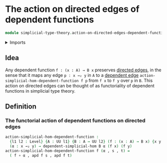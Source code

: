 # The action on directed edges of dependent functions

```agda
module simplicial-type-theory.action-on-directed-edges-dependent-functions where
```

<details><summary>Imports</summary>

```agda
open import foundation.action-on-identifications-dependent-functions
open import foundation.action-on-identifications-functions
open import foundation.constant-maps
open import foundation.dependent-pair-types
open import foundation.equality-cartesian-product-types
open import foundation.equality-dependent-pair-types
open import foundation.function-types
open import foundation.identity-types
open import foundation.universe-levels

open import simplicial-type-theory.dependent-directed-edges
open import simplicial-type-theory.directed-edges
```

</details>

## Idea

Any dependent function `f : (x : A) → B x` preserves
[directed edges](simplicial-type-theory.directed-edges.md), in the sense that it
maps any edge `p : x →₂ y` in `A` to a
[dependent edge](simplicial-type-theory.dependent-directed-edges.md)
`action-simplicial-hom-dependent-function f p` from `f x` to `f y` over `p` in
`B`. This action on directed edges can be thought of as functoriality of
dependent functions in simplicial type theory.

## Definition

### The functorial action of dependent functions on directed edges

```agda
action-simplicial-hom-dependent-function :
  {l1 l2 : Level} {A : UU l1} {B : A → UU l2} (f : (x : A) → B x) {x y : A} →
  (α : x →₂ y) → dependent-simplicial-hom B α (f x) (f y)
action-simplicial-hom-dependent-function f (α , s , t) =
  ( f ∘ α , apd f s , apd f t)
```
